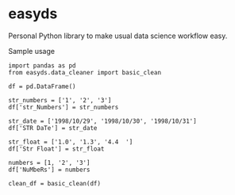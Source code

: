 # easyds

Personal Python library to make usual data science workflow easy.


Sample usage
```
import pandas as pd
from easyds.data_cleaner import basic_clean

df = pd.DataFrame()

str_numbers = ['1', '2', '3']
df['str_Numbers'] = str_numbers

str_date = ['1998/10/29', '1998/10/30', '1998/10/31']
df['STR DaTe'] = str_date

str_float = ['1.0', '1.3', '4.4  ']
df['Str Float'] = str_float

numbers = [1, '2', '3']
df['NuMbeRs'] = numbers

clean_df = basic_clean(df)
```
